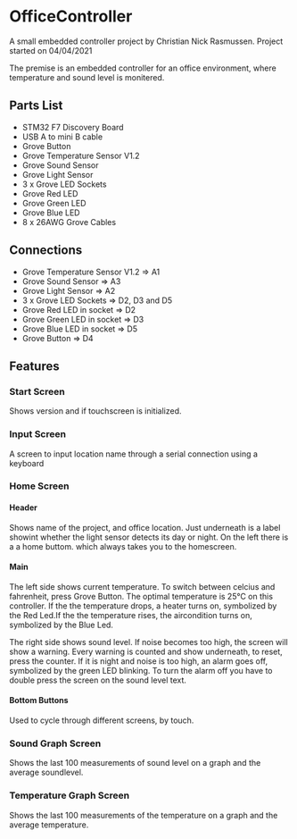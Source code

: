 # OfficeController

A small embedded controller project by Christian Nick Rasmussen.
Project started on 04/04/2021

The premise is an embedded controller for an office environment, where temperature and sound level is monitered. 

## Parts List

<ul>
<li>STM32 F7 Discovery Board</li>
<li>USB A to mini B cable</li>
<li>Grove Button</li>
<li>Grove Temperature Sensor V1.2</li>
<li>Grove Sound Sensor</li>
<li>Grove Light Sensor</li>
<li>3 x Grove LED Sockets</li>
<li>Grove Red LED</li>
<li>Grove Green LED</li>
<li>Grove Blue LED</li>
<li>8 x 26AWG Grove Cables</li>
</ul>

## Connections
<ul>
<li>Grove Temperature Sensor V1.2 => A1</li>
<li>Grove Sound Sensor => A3</li>
<li>Grove Light Sensor => A2</li>
<li>3 x Grove LED Sockets => D2, D3 and D5</li>
<li>Grove Red LED in socket => D2</li>
<li>Grove Green LED in socket => D3</li>
<li>Grove Blue LED in socket => D5</li>
<li>Grove Button => D4</li>
</ul>

## Features
### Start Screen
Shows version and if touchscreen is initialized. 

### Input Screen
A screen to input location name through a serial connection using a keyboard

### Home Screen

#### Header
Shows name of the project, and office location. Just underneath is a label showint whether the light sensor detects its day or night. On the left there is a a home buttom. which always takes you to the homescreen. 

#### Main
The left side shows current temperature. To switch between celcius and fahrenheit, press Grove Button. The optimal temperature is 25°C on this controller. If the the temperature drops, a heater turns on, symbolized by the Red Led.If the the temperature rises, the aircondition turns on, symbolized by the Blue Led.

The right side shows sound level. If noise becomes too high, the screen will show a warning. Every warning is counted and show underneath, to reset, press the counter. If it is night and noise is too high, an alarm goes off, symbolized by the green LED blinking. To turn the alarm off you have to double press the screen on the sound level text. 

#### Bottom Buttons
Used to cycle through different screens, by touch.

### Sound Graph Screen
Shows the last 100 measurements of sound level on a graph and the average soundlevel. 

### Temperature Graph Screen
Shows the last 100 measurements of the temperature on a graph and the average temperature.
